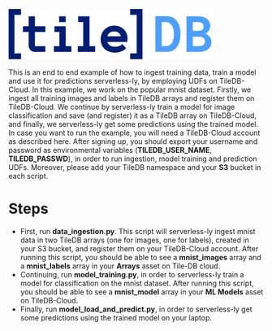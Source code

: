 <a href="https://tiledb.com"><img src="https://github.com/TileDB-Inc/TileDB/raw/dev/doc/source/_static/tiledb-logo_color_no_margin_@4x.png" alt="TileDB logo" width="400"></a>

This is an end to end example of how to ingest training data, train a model and use it for predictions serverless-ly, by employing UDFs on TileDB-Cloud. 
In this example, we work on the popular mnist dataset. Firstly, we ingest all training images and labels in TileDB arrays and register them 
on TileDB-Cloud. We continue by serverless-ly train a model for image classification and save (and register) it as a TileDB array on TileDB-Cloud, 
and finally, we serverless-ly get some predictions using the trained model. In case you want to run the example, you will need a TileDB-Cloud account as described
here[](https://docs.tiledb.com/cloud/tutorials/start-here). After signing up, you should export your username and password 
as environmental variables (**TILEDB_USER_NAME**, **TILEDB_PASSWD**), in order to run ingestion, model training and prediction UDFs. Moreover,
please add your TileDB namespace and your **S3** bucket in each script.

# Steps

* First, run **data_ingestion.py**. This script will serverless-ly ingest mnist data in two TileDB arrays (one for images, one for labels), created in your S3 bucket, and register them on your TileDB-Cloud account. After running this script, you should be able to see a **mnist_images** array and a **mnist_labels** array in your **Arrays** asset on Tile-DB cloud.
* Continuing, run **model_training.py**, in order to serverless-ly train a model for classification on the mnist dataset. After running this script, you should be able to see a **mnist_model** array in your **ML Models** asset on TileDB-Cloud.
* Finally, run **model_load_and_predict.py**, in order to serverless-ly get some predictions using the trained model on your laptop.
